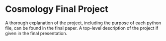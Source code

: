 # Cosmology Final Project

A thorough explanation of the project, including the purpose of each python file, can be found in the final paper. A top-level description of the project if given in the final presentation.
